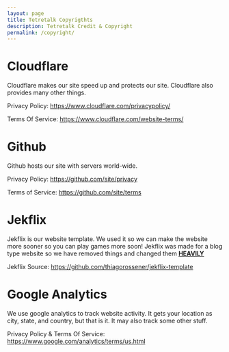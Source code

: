 ```yaml
---
layout: page
title: Tetretalk Copyrigthts
description: Tetretalk Credit & Copyright
permalink: /copyright/
---
```


# Cloudflare
Cloudflare makes our site speed up and protects our site. Cloudflare also provides many other things.

Privacy Policy: https://www.cloudflare.com/privacypolicy/

Terms Of Service: https://www.cloudflare.com/website-terms/

# Github
Github hosts our site with servers world-wide.

Privacy Policy: https://github.com/site/privacy

Terms of Service: https://github.com/site/terms

# Jekflix
Jekflix is our website template. We used it so we can make the website more sooner so you can play games more soon!
Jekflix was made for a blog type website so we have removed things and changed them <b><u>HEAVILY</u></b>

Jekflix Source: https://github.com/thiagorossener/jekflix-template

# Google Analytics
We use google analytics to track website activity. It gets your location as city, state, and country, but that is it. It may also track some other stuff.

Privacy Policy & Terms Of Service: https://www.google.com/analytics/terms/us.html

